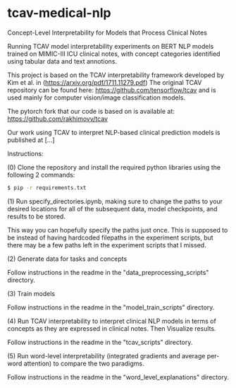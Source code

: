 # tcav-medical-nlp
Concept-Level Interpretability for Models that Process Clinical Notes

Running TCAV model interpretability experiments on BERT NLP models trained on MIMIC-III ICU clinical notes, with concept categories identified using tabular data and text annotions.

This project is based on the TCAV interpretability framework developed by Kim et al. in (https://arxiv.org/pdf/1711.11279.pdf)
The original TCAV repository can be found here: https://github.com/tensorflow/tcav and is used mainly for computer vision/image classification models.
  
The pytorch fork that our code is based on is available at: https://github.com/rakhimovv/tcav 

Our work using TCAV to interpret NLP-based clinical prediction models is published at [...]


Instructions:

(0) Clone the repository and install the required python libraries using the following 2 commands:
 ```bash
 $ pip -r requirements.txt
 ```

(1) Run specify_directories.ipynb, making sure to change the paths to your desired locations for all of the subsequent data, model checkpoints, and results to be stored. 

This way you can hopefully specify the paths just once. This is supposed to be instead of having hardcoded filepaths in the experiment scripts, but there may be a few paths left in the experiment scripts that I missed.


(2) Generate data for tasks and concepts


Follow instructions in the readme in the "data_preprocessing_scripts" directory.


(3) Train models


Follow instructions in the readme in the "model_train_scripts" directory.


(4) Run TCAV interpretability to interpret clinical NLP models in terms of concepts as they are expressed in clinical notes. Then Visualize results.


Follow instructions in the readme in the "tcav_scripts" directory.


(5) Run word-level interpretability (integrated gradients and average per-word attention) to compare the two paradigms.


Follow instructions in the readme in the "word_level_explanations" directory.
